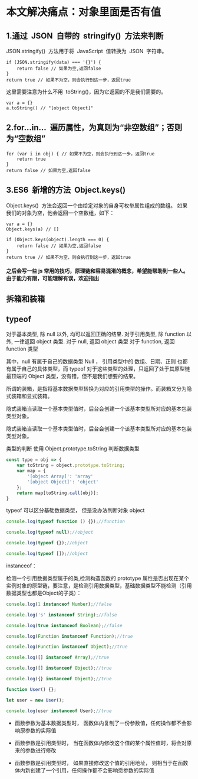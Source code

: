 # 本文解决痛点：对象里面是否有值

## 1.通过  JSON  自带的  stringify()  方法来判断

JSON.stringify()  方法用于将  JavaScript  值转换为  JSON  字符串。

```javascirpt
if (JSON.stringify(data) === '{}') {
    return false // 如果为空,返回false
}
return true // 如果不为空，则会执行到这一步，返回true
```

这里需要注意为什么不用  toString()，因为它返回的不是我们需要的。

```javascirpt
var a = {}
a.toString() // "[object Object]"
```

## 2.for...in...  遍历属性，为真则为“非空数组”；否则为“空数组”

```javascirpt
for (var i in obj) { // 如果不为空，则会执行到这一步，返回true
    return true
}
return false // 如果为空,返回false

```

## 3.ES6  新增的方法  Object.keys()

Object.keys()  方法会返回一个由给定对象的自身可枚举属性组成的数组。
如果我们的对象为空，他会返回一个空数组，如下：

```javascirpt
var a = {}
Object.keys(a) // []
```

```javascirpt
if (Object.keys(object).length === 0) {
    return false // 如果为空,返回false
}
return true // 如果不为空，则会执行到这一步，返回true

```

#### 之后会写一些 js 常用的技巧，原理链和容易混淆的概念，希望能帮助到一些人。由于能力有限，可能理解有误，欢迎指出

## 拆箱和装箱

## typeof

对于基本类型, 除 null 以外, 均可以返回正确的结果.
对于引用类型, 除 function 以外, 一律返回 object 类型.
对于 null, 返回 object 类型
对于 function, 返回 function 类型

其中，null 有属于自己的数据类型 Null ， 引用类型中的 数组、日期、正则 也都有属于自己的具体类型，而 typeof 对于这些类型的处理，只返回了处于其原型链最顶端的 Object 类型，没有错，但不是我们想要的结果。

所谓的装箱，是指将基本数据类型转换为对应的引用类型的操作。而装箱又分为隐式装箱和显式装箱。

隐式装箱当读取一个基本类型值时，后台会创建一个该基本类型所对应的基本包装类型对象。

隐式装箱当读取一个基本类型值时，后台会创建一个该基本类型所对应的基本包装类型对象。

类型的判断
使用 Object.prototype.toString 判断数据类型

```js
const type = obj => {
    var toString = object.prototype.toString;
    var map = {
        '[object Array]': 'array'
        '[object Object]': 'object'
    };
    return map[toString.call(obj)];
}
```

typeof 可以区分基础数据类型， 但是没办法判断对象 object

```js
console.log(typeof function () {});//function

console.log(typeof null);//object

console.log(typeof {});//object

console.log(typeof []);//object
```

instanceof：

检测一个引用数据类型属于的类,检测构造函数的 prototype 属性是否出现在某个实例对象的原型链，要注意，是检测引用数据类型，基础数据类型不能检测（引用数据类型也都是Object的子类）：

```js
console.log(1 instanceof Number);//false

console.log('s' instanceof String);//false

console.log(true instanceof Boolean);//false

console.log(Function instanceof Function);//true

console.log(Function instanceof Object);//true

console.log([] instanceof Array);//true

console.log([] instanceof Object);//true

console.log({} instanceof Object);//true

function User() {};

let user = new User();

console.log(user instanceof User);//true
```

* 函数参数为基本数据类型时， 函数体内复制了一份参数值，任何操作都不会影响原参数的实际值

* 函数参数是引用类型时， 当在函数体内修改这个值的某个属性值时，将会对原来的参数进行修改

* 函数参数是引用类型时， 如果直接修改这个值的引用地址， 则相当于在函数体内新创建了一个引用，任何操作都不会影响愿参数的实际值
